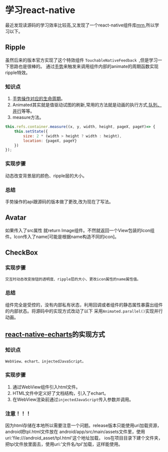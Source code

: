 # 学习react-native
最近发现读源码的学习效率比较高,又发现了一个react-native组件库[mrn](https://github.com/binggg/mrn),所以学习以下。

## Ripple
虽然后来的版本官方实现了这个特效组件 `TouchableNativeFeedback `,但是学习一下思路也是很棒的。
通过[手势](https://github.com/jabez128/jabez128.github.io/issues/1)来触发来调用组件内部的animate的周期函数实现ripple特效。

### 知识点

  1. [手势操作对应的生命周期](http://reactnative.cn/docs/0.43/panresponder.html#%E5%9F%BA%E6%9C%AC%E7%94%A8%E6%B3%95)。
  2. Animated其实就是值驱动试图的刷新,常用的方法就是动画的执行方式,[队列、并行](http://reactnative.cn/docs/0.43/animated.html#%E6%96%B9%E6%B3%95)等等。
  3. measure方法。
  ```javascript
  this.refs.container.measure((x, y, width, height, pageX, pageY)=> {
      this.setState({
          size: 2 * (width > height ? width : height),
          location: {pageX, pageY}
      })
  });
  ```

### 实现步骤
动态改变背景层的颜色、ripple层的大小。
### 总结
手势操作的api跟源码的版本做了更改,改为现在了写法。

## Avatar
  如果传入了src属性 就return Image组件。不然就返回一个View包装的Icon组件。Icon传入了name[可能是根据name构造不同的icon]。

## CheckBox
### 实现步骤
    交互时动态改变按钮的透明度、ripple层的大小、更改icon属性的name属性值。
### 总结
组件完全是受控的，没有内部私有状态，利用回调或者组件的静态属性暴露出组件的内部状态。将源码中的实现方式改动了以下 采用`Animated.parallel()`实现并行动画。

## [react-native-echarts](https://github.com/somonus/react-native-echarts/tree/master/src/components/Echarts)的实现方式
### 知识点
`WebView、echart、injectedJavaScript。`
### 实现步骤
   1. 通过WebView组件引入html文件。
   2. HTML文件中定义好了文档结构，引入了echart。
   3. 在WebView渲染前通过`injectedJavaScript`传入参数并调用。

### 注意！！！
因为html存储在本地所以需要注意一个问题。release版本只能使用uri加载资源，android把tpl.html文件放在
android/app/src/main/assets文件里，使用uri:'file:///android_asset/tpl.html'这个地址加载，
ios在项目目录下建个文件夹，把tpl文件放里面去，使用uri:'文件名/tpl'加载，这样能使用。
